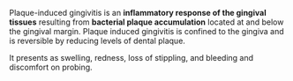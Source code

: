 Plaque-induced gingivitis is an **inflammatory response of the gingival tissues** resulting from **bacterial plaque accumulation** located at and below the gingival margin. Plaque induced gingivitis is confined to the gingiva and is reversible by reducing levels of dental plaque.

It presents as swelling, redness, loss of stippling, and bleeding and discomfort on probing.